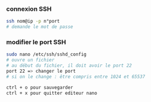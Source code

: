 
### connexion SSH
```bash
ssh nom@ip -p n°port
# demande le mot de passe
```
### modifier le port SSH
```bash
sudo nano /etc/ssh/sshd_config
# ouvre un fichier
# au début du fichier, il doit avoir le port 22
port 22 => changer le port
# si on le change : être compris entre 1024 et 65537

ctrl + o pour sauvegarder
ctrl + x pour quitter editeur nano
```